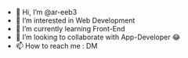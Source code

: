 - 👋 Hi, I’m @ar-eeb3
- 👀 I’m interested in Web Development
- 🌱 I’m currently learning Front-End
- 💞️ I’m looking to collaborate with App-Developer 😂
- 📫 How to reach me : DM  
<!---
ar-eeb3/ar-eeb3 is a ✨ special ✨ repository because its `README.md` (this file) appears on your GitHub profile.
You can click the Preview link to take a look at your changes.
--->
